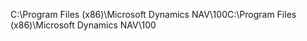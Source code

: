 <span data-ttu-id="fd1ed-101">C:\\Program Files \(x86\)\\Microsoft Dynamics NAV\\100</span><span class="sxs-lookup"><span data-stu-id="fd1ed-101">C:\\Program Files \(x86\)\\Microsoft Dynamics NAV\\100</span></span>